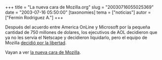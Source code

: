 +++
title = "La nueva cara de Mozilla.org"
slug = "20030716055025369"
date = "2003-07-16 05:50:00"
[taxonomies]
tema = ["noticias"]
autor = ["Fermin Rodriguez A."]
+++

Después del acuerdo entre America OnLine y Microsoft por la pequeña
cantidad de 750 millones de dolares, los ejecutivos de AOL decidieron
que ya no les servía el Netscape y decidieron liquidarlo, pero el equipo
de Mozilla [decidió por la libertad](http://www.mozillafoundation.org/).

Vayan a ver [la nueva cara de Mozilla](http://www.mozilla.org/).

